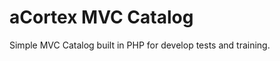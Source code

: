 aCortex MVC Catalog
==================

Simple MVC Catalog built in PHP for develop tests and training.
